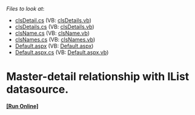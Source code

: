 <!-- default file list -->
*Files to look at*:

* [clsDetail.cs](./CS/WebSite/clsDetail.cs) (VB: [clsDetails.vb](./VB/WebSite/clsDetails.vb))
* [clsDetails.cs](./CS/WebSite/clsDetails.cs) (VB: [clsDetails.vb](./VB/WebSite/clsDetails.vb))
* [clsName.cs](./CS/WebSite/clsName.cs) (VB: [clsName.vb](./VB/WebSite/clsName.vb))
* [clsNames.cs](./CS/WebSite/clsNames.cs) (VB: [clsNames.vb](./VB/WebSite/clsNames.vb))
* [Default.aspx](./CS/WebSite/Default.aspx) (VB: [Default.aspx](./VB/WebSite/Default.aspx))
* [Default.aspx.cs](./CS/WebSite/Default.aspx.cs) (VB: [Default.aspx.vb](./VB/WebSite/Default.aspx.vb))
<!-- default file list end -->
# Master-detail relationship with IList datasource.
<!-- run online -->
**[[Run Online]](https://codecentral.devexpress.com/e1196/)**
<!-- run online end -->

<br/>


